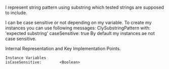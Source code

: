 I represent string pattern using substring which tested strings are supposed to include.

I can be case sensitive or not depending on my variable.
To create my instances you can use following messages:
	ClySubstringPattern with: 'expected substring' caseSensitive: true
By default my instances ae not case sensitive.	
	
Internal Representation and Key Implementation Points.

    Instance Variables
	isCaseSensitive:		<Boolean>